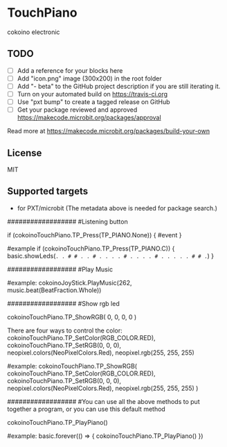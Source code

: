 # TouchPiano

cokoino electronic

## TODO

- [ ] Add a reference for your blocks here
- [ ] Add "icon.png" image (300x200) in the root folder
- [ ] Add "- beta" to the GitHub project description if you are still iterating it.
- [ ] Turn on your automated build on https://travis-ci.org
- [ ] Use "pxt bump" to create a tagged release on GitHub
- [ ] Get your package reviewed and approved https://makecode.microbit.org/packages/approval

Read more at https://makecode.microbit.org/packages/build-your-own

## License

MIT

## Supported targets

* for PXT/microbit
(The metadata above is needed for package search.)

##################
#Listening button

if (cokoinoTouchPiano.TP_Press(TP_PIANO.None)) {
	#event
}

#example
if (cokoinoTouchPiano.TP_Press(TP_PIANO.C)) {
    basic.showLeds(`
        . . # # .
        . # . . .
        . # . . .
        . # . . .
        . . # # .
        `)
}

##################
#Play Music

#example:
cokoinoJoyStick.PlayMusic(262, music.beat(BeatFraction.Whole))


##################
#Show rgb led

cokoinoTouchPiano.TP_ShowRGB(
0,
0,
0,
0
)

There are four ways to control the color:
	cokoinoTouchPiano.TP_SetColor(RGB_COLOR.RED),
	cokoinoTouchPiano.TP_SetRGB(0, 0, 0),
	neopixel.colors(NeoPixelColors.Red),
	neopixel.rgb(255, 255, 255)
	
#example:
cokoinoTouchPiano.TP_ShowRGB(
cokoinoTouchPiano.TP_SetColor(RGB_COLOR.RED),
cokoinoTouchPiano.TP_SetRGB(0, 0, 0),
neopixel.colors(NeoPixelColors.Red),
neopixel.rgb(255, 255, 255)
)

##################
#You can use all the above methods to put together a program, or you can use this default method

cokoinoTouchPiano.TP_PlayPiano()

#example:
basic.forever(() => {
    cokoinoTouchPiano.TP_PlayPiano()
})
